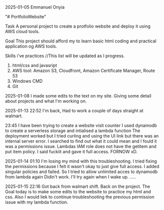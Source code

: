 2025-01-05
Emmanuel Onyia

"# PortfolioWebsite" 

Task
A personal project to create a protfolio website and deploy it using AWS cloud tools.

Goal
This project should afford my to learn basic html coding and practical application og AWS tools.

Skills i've practices
//This list will be updated as I progress.
1. html/css and javasript
2. AWS tool: Amazon S3, Cloudfront, Amazon Certificate Manager, Route 53
3. Windows CMD
4. Git


2025-01-08
I made some edits to the text on my site.
Giving some detail about projects and what I'm working on.

2025-01-13
22:52 
I'm back, Had to work a couple of days straight at walmart.

23:45
I have been trying to create a website visit counter
I used dynamodb to create a serverless storage and intialised a lambda function
The deployment worked but I tried curling and using the UI link but there was an internal server error.
I searched to find out what it could mean and I fould it was a permissions issue. Lambdas IAM role does not have the getitem and put item policy.
I said fuckiit and gave it full access. FORNOW xD.


2025-01-14
01:10
I'm losing my mind with this troubleshooting.
I tried fixing the permissions because I felt it wasn't okay to just give full access.
I added singular policies and failed.
So I tried to allow unlimited acces to dynamodb from lambda again
Didin't work.
I'll try again when I wake up.
.....

2025-01-15
22:16
Got back from walmart shift. Back on the project.
The Goal today is to make some edits to the website to practice my html and css. 
Also I would liek to continue troubleshooting the previous permission issue with my lambda function.